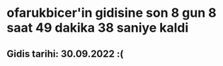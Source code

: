 # ofarukbicer'in gidisine son 8 gun 8 saat 49 dakika 38 saniye kaldi

## Gidis tarihi: 30.09.2022 :(